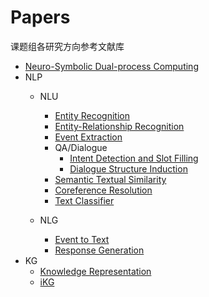 # Papers
课题组各研究方向参考文献库

* [Neuro-Symbolic Dual-process Computing](https://github.com/ICTKC/Papers/blob/main/Neuro-Symbolic%20Learning.md)
* NLP
   * NLU
      * [Entity Recognition](https://github.com/ICTKC/Papers/blob/main/Entity_Recognition.md)
      * [Entity-Relationship Recognition](https://github.com/ICTKC/Papers/blob/main/Entity_Relationship_Recognition.md)
      * [Event Extraction](https://github.com/ICTKC/Papers/blob/main/Event_Extraction.md)
      * QA/Dialogue
         * [Intent Detection and Slot Filling](https://github.com/ICTKC/Papers/blob/main/Intent_Detection_and_Slot_Filling.md)
         * [Dialogue Structure Induction](https://github.com/ICTKC/Papers/blob/main/Dialogue_Structure_Induction.md)
      * [Semantic Textual Similarity](https://github.com/ICTKC/Papers/blob/main/Semantic_Textual_Similarity.md)
      * [Coreference Resolution](https://github.com/ICTKC/Papers/blob/main/Coreference_Resolution.md)
      * [Text Classifier](https://github.com/ICTKC/Papers/blob/main/TextClassifier.md)
      
   * NLG
      * [Event to Text](https://github.com/ICTKC/Papers/blob/main/Event2Text.md)
      * [Response Generation](https://github.com/ICTKC/Papers/blob/main/Response_Generation.md)
* KG
   * [Knowledge Representation](https://github.com/ICTKC/Papers/blob/main/Knowledge_Representation.md)
   * [iKG](https://github.com/ICTKC/Papers/blob/main/iKG.md)
